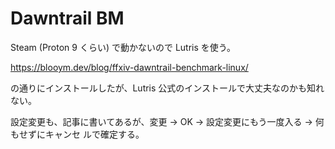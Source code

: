 # Dawntrail BM

Steam (Proton 9 くらい) で動かないので Lutris を使う。

https://blooym.dev/blog/ffxiv-dawntrail-benchmark-linux/

の通りにインストールしたが、Lutris 公式のインストールで大丈夫なのかも知れない。

設定変更も、記事に書いてあるが、変更 → OK → 設定変更にもう一度入る → 何もせずにキャンセ
ルで確定する。


<!-- vim: set tw=90 filetype=markdown : -->

